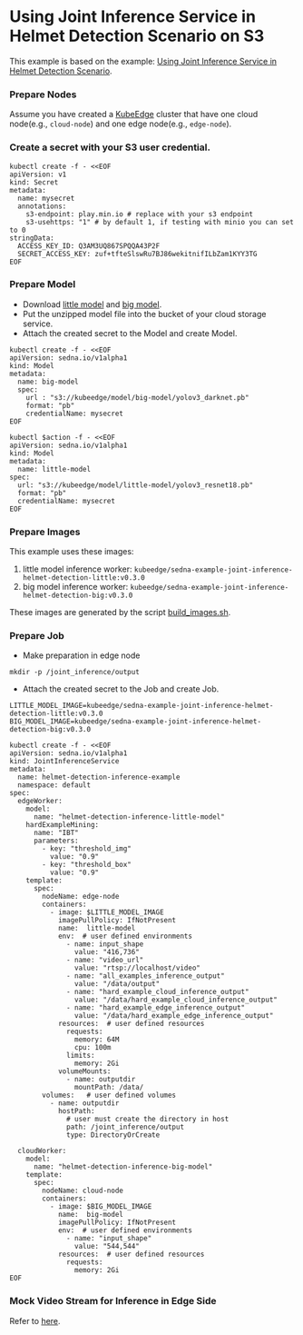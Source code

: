 # Using Joint Inference Service in Helmet Detection Scenario on S3

This example is based on the example: [Using Joint Inference Service in Helmet Detection Scenario](/examples/joint_inference/helmet_detection_inference/README.md).  

### Prepare Nodes
Assume you have created a [KubeEdge](https://github.com/kubeedge/kubeedge) cluster that have one cloud node(e.g., `cloud-node`)
and one edge node(e.g., `edge-node`).  

### Create a secret with your S3 user credential.        

```shell
kubectl create -f - <<EOF
apiVersion: v1
kind: Secret
metadata:
  name: mysecret
  annotations:
    s3-endpoint: play.min.io # replace with your s3 endpoint
    s3-usehttps: "1" # by default 1, if testing with minio you can set to 0
stringData:
  ACCESS_KEY_ID: Q3AM3UQ867SPQQA43P2F
  SECRET_ACCESS_KEY: zuf+tfteSlswRu7BJ86wekitnifILbZam1KYY3TG
EOF
```

### Prepare Model  
* Download [little model](https://kubeedge.obs.cn-north-1.myhuaweicloud.com/examples/helmet-detection-inference/little-model.tar.gz)
  and [big model](https://kubeedge.obs.cn-north-1.myhuaweicloud.com/examples/helmet-detection-inference/big-model.tar.gz).  
* Put the unzipped model file into the bucket of your cloud storage service.  
* Attach the created secret to the Model and create Model.  

```shell
kubectl create -f - <<EOF
apiVersion: sedna.io/v1alpha1
kind: Model
metadata:
  name: big-model
  spec:
    url : "s3://kubeedge/model/big-model/yolov3_darknet.pb"
    format: "pb"
    credentialName: mysecret
EOF
```

```shell
kubectl $action -f - <<EOF
apiVersion: sedna.io/v1alpha1
kind: Model
metadata:
  name: little-model
spec:
  url: "s3://kubeedge/model/little-model/yolov3_resnet18.pb"
  format: "pb"
  credentialName: mysecret
EOF
```

### Prepare Images
This example uses these images:  
1. little model inference worker: ```kubeedge/sedna-example-joint-inference-helmet-detection-little:v0.3.0```
2. big model inference worker: ```kubeedge/sedna-example-joint-inference-helmet-detection-big:v0.3.0```

These images are generated by the script [build_images.sh](/examples/build_image.sh).  

### Prepare Job 
* Make preparation in edge node  

```
mkdir -p /joint_inference/output
```

* Attach the created secret to the Job and create Job.    

```shell
LITTLE_MODEL_IMAGE=kubeedge/sedna-example-joint-inference-helmet-detection-little:v0.3.0
BIG_MODEL_IMAGE=kubeedge/sedna-example-joint-inference-helmet-detection-big:v0.3.0

kubectl create -f - <<EOF
apiVersion: sedna.io/v1alpha1
kind: JointInferenceService
metadata:
  name: helmet-detection-inference-example
  namespace: default
spec:
  edgeWorker:
    model:
      name: "helmet-detection-inference-little-model"
    hardExampleMining:
      name: "IBT"
      parameters:
        - key: "threshold_img"
          value: "0.9"
        - key: "threshold_box"
          value: "0.9"
    template:
      spec:
        nodeName: edge-node
        containers:
          - image: $LITTLE_MODEL_IMAGE
            imagePullPolicy: IfNotPresent
            name:  little-model
            env:  # user defined environments
              - name: input_shape
                value: "416,736"
              - name: "video_url"
                value: "rtsp://localhost/video"
              - name: "all_examples_inference_output"
                value: "/data/output"
              - name: "hard_example_cloud_inference_output"
                value: "/data/hard_example_cloud_inference_output"
              - name: "hard_example_edge_inference_output"
                value: "/data/hard_example_edge_inference_output"
            resources:  # user defined resources
              requests:
                memory: 64M
                cpu: 100m
              limits:
                memory: 2Gi
            volumeMounts:
              - name: outputdir
                mountPath: /data/
        volumes:   # user defined volumes
          - name: outputdir
            hostPath:
              # user must create the directory in host
              path: /joint_inference/output
              type: DirectoryOrCreate

  cloudWorker:
    model:
      name: "helmet-detection-inference-big-model"
    template:
      spec:
        nodeName: cloud-node
        containers:
          - image: $BIG_MODEL_IMAGE
            name:  big-model
            imagePullPolicy: IfNotPresent
            env:  # user defined environments
              - name: "input_shape"
                value: "544,544"
            resources:  # user defined resources
              requests:
                memory: 2Gi
EOF
```

### Mock Video Stream for Inference in Edge Side
Refer to [here](https://github.com/kubeedge/sedna/tree/main/examples/joint_inference/helmet_detection_inference#mock-video-stream-for-inference-in-edge-side).
